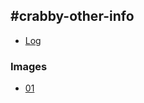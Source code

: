 ## #crabby-other-info
- [Log](CRABBY/Channels%20and%20proof/%23crabby-other-info/Log.txt)
### Images
- [01](CRABBY/Channels%20and%20proof/%23crabby-other-info/img/01.png)